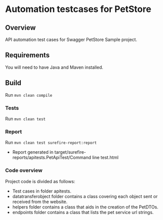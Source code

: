 # Automation testcases for PetStore

## Overview

API automation test cases for Swagger PetStore Sample project.

## Requirements

You will need to have Java and Maven installed.

## Build

Run `mvn clean compile`

### Tests

Run `mvn clean test`

### Report

Run `mvn clean test surefire-report:report`

- Report generated in target/surefire-reports/apitests.PetApiTest/Command line test.html

### Code overview

Project code is divided as follows:

- Test cases in folder apitests.
- datatransferobject folder contains a class covering each object sent or received from the website.
- helpers folder contains a class that aids in the creation of the PetDTOs.
- endpoints folder contains a class that lists the pet service url strings.